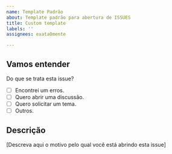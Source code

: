 ```yaml
---
name: Template Padrão
about: Template padrão para abertura de ISSUES
title: Custom template
labels: ''
assignees: exata0mente

---
```


## Vamos entender

Do que se trata esta issue?

- [ ] Encontrei um erros.
- [ ] Quero abrir uma discussão.
- [ ] Quero solicitar um tema.
- [ ] Outros.

## Descrição

[Descreva aqui o motivo pelo qual você está abrindo esta issue]
